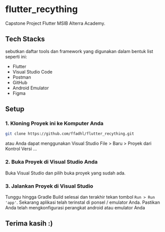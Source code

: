 # flutter_recything
Capstone Project Flutter MSIB Alterra Academy.

## Tech Stacks

sebutkan daftar tools dan framework yang digunakan dalam bentuk list seperti ini:

- Flutter
- Visual Studio Code
- Postman
- GitHub
- Android Emulator
- Figma

## Setup

### 1. Kloning Proyek ini ke Komputer Anda

```bash
git clone https://github.com/ffadhl/flutter_recything.git
```

atau Anda dapat menggunakan Visual Studio
File > Baru > Proyek dari Kontrol Versi ...

### 2. Buka Proyek di Visual Studio Anda

Buka Visual Studio dan pilih buka proyek yang sudah ada.

### 3. Jalankan Proyek di Visual Studio

Tunggu hingga Gradle Build selesai dan terakhir tekan tombol `Run > Run 'app'`. Sekarang aplikasi telah terinstal di ponsel / emulator Anda. Pastikan Anda telah mengkonfigurasi perangkat android atau emulator Anda

## Terima kasih :)